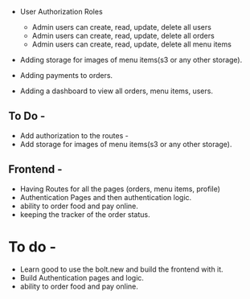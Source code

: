 - User Authorization Roles 
   - Admin users can create, read, update, delete all users
   - Admin users can create, read, update, delete all orders
   - Admin users can create, read, update, delete all menu items
   
- Adding storage for images of menu items(s3 or any other storage).
- Adding payments to orders.
- Adding a dashboard to view all orders, menu items, users.


## To Do - 
 - Add authorization to the routes - 
 - Add storage for images of menu items(s3 or any other storage).


 ## Frontend - 
  - Having Routes for all the pages (orders, menu items, profile)
  - Authentication Pages and then authentication logic.
  - ability to order food and pay online.
  - keeping the tracker of the order status.

  # To do - 
  - Learn good to use the bolt.new and build the frontend with it.
  - Build Authentication pages and logic.
  - ability to order food and pay online.